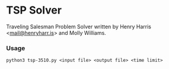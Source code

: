 # TSP Solver
Traveling Salesman Problem Solver written by Henry Harris \<<mail@henryharr.is>\> and Molly Williams.

### Usage
```
python3 tsp-3510.py <input file> <output file> <time limit>
```

